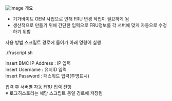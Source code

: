 ![image](https://user-images.githubusercontent.com/89372983/134866262-834b2aa3-9178-47fb-91df-417d4d52042e.png)
개요
- 기가바이트 OEM 사업으로 인해 FRU 변경 작업이 필요하게 됨
- 생산적으로 만들기 위해 간단한 입력으로 FRU정보를 각 서버에 맞게 자동으로 수정하기 위함


사용 방법 
스크립트 경로에 들어가 아래 명령어 실행  
  
./fruscript.sh  

Insert BMC IP Address : IP 입력  
Insert Username : 유저ID 입력  
Insert Password : 패스워드 입력(투명표시)  

입력 후 서버별 자동 FRU 입력 진행  
※ 로그히스토리는 해당 스크립트 동일 경로에 저장됨  
